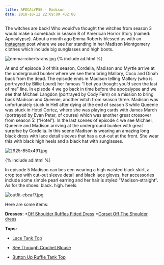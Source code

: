 ```yaml
---
title: APOCALYPSE - Madison
date: 2018-10-12 22:09:00 +02:00
---
```


The witches are back! Who would’ve thought the witches from season 3 would make a comeback in season 8 of American Horror Story (named: Apocalypse). About a month ago Emma Roberts blessed us with an [Instagram](https://www.instagram.com/p/BnB53j2lMW4/?hl=en&taken-by=emmaroberts) post where we see her standing in her Madison Montgomery clothes which include big sunglasses and high boots.

![emma-roberts-ahs.jpg](/uploads/emma-roberts-ahs.jpg)
{% include ad.html %}

At end of episode 3 of this season, Cordelia, Madison and Myrtle arrive at the underground bunker where we see them bring Mallory, Coco and Dinah back from the dead. The episode ends in Madison telling Mallory (who is portrayed by Billie Lourd) her famous “I bet you thought you’d seen the last of me” line. In episode 4 we go back in time before the apocalypse and we see that Michael Langdon (portrayed by Cody Fern) on a mission to bring back Madison and Queenie, another witch from season three. Madison was unfortunately stuck in Hell after dying at the end of season 3 while Queenie was stuck in Hotel Cortez, where she was playing cards with James March (portrayed by Evan Peter, of course) which was another great crossover from season 5: (“Hotel”). In the last scenes of episode 4 we see Michael, Queenie and Madison arriving at the underground bunker with great surprise by Cordelia.  In this scene Madison is wearing an amazing long black dress with lace detail sleeves that has a cut-out at the front. She wear this with black high heels and a black hat with sunglasses.

![2925-850x491.jpg](/uploads/2925-850x491.jpg)

{% include ad.html %}

In episode 5 Madison can bes een wearing a high waisted black skirt, a crop top with cut-out sleeve detail and black lace gloves, her accessories include some simple pearl earring and her hair is styled “Madison-straight”. As for the shoes: black. high. heels. 

![outfit-ebcaf7.jpg](/uploads/outfit-ebcaf7.jpg)


Here are some items:

**Dresses:**
*[Off Shoulder Ruffles Fitted Dress](https://www.zaful.com/off-shoulder-ruffles-fitted-dress-p_547529.html)
*[Corset Off The Shoulder dress](https://www.zaful.com/corset-off-the-shoulder-little-shirt-dress-p_549679.html)

**Tops:**
* [Lace Tank Top](https://www.zaful.com/cami-scalloped-lace-tank-top-p_283177.html)

* [See Through Crochet Blouse](https://www.zaful.com/see-through-crochet-patch-blouse-with-tank-top-p_506024.html)

* [Button Up Ruffle Tank Top](https://www.zaful.com/button-up-ruffle-tank-top-p_561635.html)


